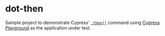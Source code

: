 # dot-then

Sample project to demonstrate Cypress' [`.then()`](https://on.cypress.io/then) command using [Cypress Playground](https://cypress-playground.s3.eu-central-1.amazonaws.com/index.html) as the application under test.

